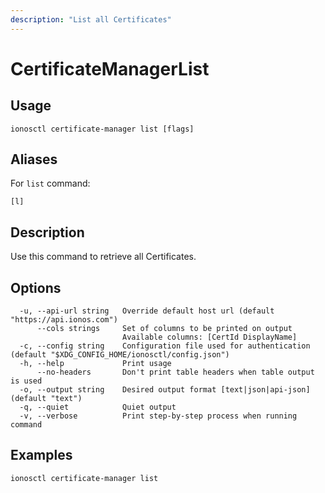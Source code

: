 ```yaml
---
description: "List all Certificates"
---
```


# CertificateManagerList

## Usage

```text
ionosctl certificate-manager list [flags]
```

## Aliases

For `list` command:

```text
[l]
```

## Description

Use this command to retrieve all Certificates.

## Options

```text
  -u, --api-url string   Override default host url (default "https://api.ionos.com")
      --cols strings     Set of columns to be printed on output 
                         Available columns: [CertId DisplayName]
  -c, --config string    Configuration file used for authentication (default "$XDG_CONFIG_HOME/ionosctl/config.json")
  -h, --help             Print usage
      --no-headers       Don't print table headers when table output is used
  -o, --output string    Desired output format [text|json|api-json] (default "text")
  -q, --quiet            Quiet output
  -v, --verbose          Print step-by-step process when running command
```

## Examples

```text
ionosctl certificate-manager list
```

